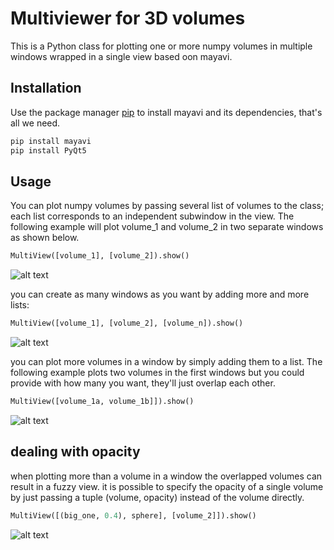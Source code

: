 # Multiviewer for 3D volumes

This is a Python class for plotting one or more numpy volumes in multiple windows wrapped in a single view based oon mayavi.

## Installation

Use the package manager [pip](https://pip.pypa.io/en/stable/) to install mayavi and its dependencies, that's all we need.

```bash
pip install mayavi
pip install PyQt5
```

## Usage
You can plot numpy volumes by passing several list of volumes to the class; each list corresponds to an independent subwindow in the view.
The following example will plot volume_1 and volume_2 in two separate windows as shown below.

```python
MultiView([volume_1], [volume_2]).show()
```


![alt text](https://ibin.co/w800/5gI1F9e7G8Ar.png)

you can create as many windows as you want by adding more and more lists:

```python
MultiView([volume_1], [volume_2], [volume_n]).show()
```

![alt text](https://ibin.co/w800/5gI1HxrbymVV.png)


you can plot more volumes in a window by simply adding them to a list.
The following example plots two volumes in the first windows but you could provide with how many you want, they'll just overlap each other.

```python
MultiView([volume_1a, volume_1b]]).show()
```

![alt text](https://ibin.co/w800/5gI1OWN6KIsr.png)

## dealing with opacity

when plotting more than a volume in a window the overlapped volumes can result in a fuzzy view.
it is possible to specify the opacity of a single volume by just passing a tuple (volume, opacity) instead of the volume directly.

```python
MultiView([(big_one, 0.4), sphere], [volume_2]]).show()
```

![alt text](https://ibin.co/w800/5gI1Z8WkbR7R.png)
